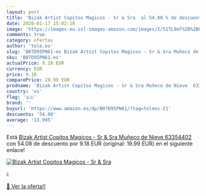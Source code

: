 ```yaml
---
layout: post
title: 'Bizak Artist Copitos Magicos - Sr & Sra  al 54.08 % de descuento'
date: 2020-01-17 15:02:18
image: 'https://images-eu.ssl-images-amazon.com/images/I/51TL9eF%2B%2BOL._SL400_.jpg'
comments: true
category: ofertas
author: 'tole.es'
slug: 'B07D95PN61-es Bizak Artist Copitos Magicos - Sr & Sra Muñeco de Nieve...'
sku: 'B07D95PN61-es'
actualPrice: 9.18 EUR
currency: EUR
price: 9.18
comparePrice: 19.99 EUR
prodname: 'Bizak Artist Copitos Magicos - Sr & Sra Muñeco de Nieve  63354402 '
country: 'es'
flag: '🇪🇸'
brand: ''
buyurl: 'https://www.amazon.es/dp/B07D95PN61/?tag=tolees-21'
descuento: '54.08'
average: '13.995'
---
```


Está [Bizak Artist Copitos Magicos - Sr & Sra Muñeco de Nieve  63354402 ](https://www.amazon.es/dp/B07D95PN61/?tag=tolees-21) con 54.08 de descuento por 9.18 EUR (original: 19.99 EUR) en el siguiente enlace!

[![Bizak Artist Copitos Magicos - Sr & Sra ](https://images-eu.ssl-images-amazon.com/images/I/51TL9eF%2B%2BOL._SL400_.jpg)](https://www.amazon.es/dp/B07D95PN61/?tag=tolees-21)

ℹ️:


[🛒 Ver la oferta!!](https://www.amazon.es/dp/B07D95PN61/?tag=tolees-21)
